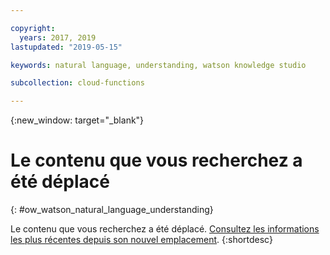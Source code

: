 ```yaml
---

copyright:
  years: 2017, 2019
lastupdated: "2019-05-15"

keywords: natural language, understanding, watson knowledge studio

subcollection: cloud-functions

---
```


{:new_window: target="_blank"}
# Le contenu que vous recherchez a été déplacé
{: #ow_watson_natural_language_understanding}

Le contenu que vous recherchez a été déplacé. [Consultez les informations les plus récentes depuis son nouvel emplacement](/docs/openwhisk?topic=cloud-functions-pkg_natlang_understanding).
{:shortdesc}
